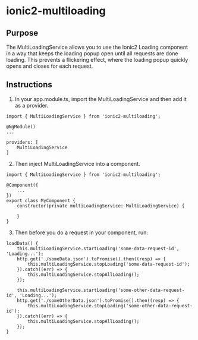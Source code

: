 # ionic2-multiloading

## Purpose
The MultiLoadingService allows you to use the Ionic2 Loading component in a way
that keeps the loading popup open until all requests are done loading.  This prevents
a flickering effect, where the loading popup quickly opens and closes for each request.

## Instructions

1. In your app.module.ts, import the MultiLoadingService and then add it as a provider.

```
import { MultiLoadingService } from 'ionic2-multiloading';

@NgModule()
...

providers: [
    MultiLoadingService
]

```

2. Then inject MultiLoadingService into a component.

```
import { MultiLoadingService } from 'ionic2-multiloading';

@Component({
    ...
})
export class MyComponent {
    constructor(private multiLoadingService: MultiLoadingService) {

    }
}

```

3. Then before you do a request in your component, run:
```
loadData() {
    this.multiLoadingService.startLoading('some-data-request-id', 'Loading...');
    http.get('./someData.json').toPromise().then((resp) => {
        this.multiLoadingService.stopLoading('some-data-request-id');
    }).catch((err) => {
        this.multiLoadingService.stopAllLoading();
    });

    this.multiLoadingService.startLoading('some-other-data-request-id', 'Loading...');
    http.get('./someOtherData.json').toPromise().then((resp) => {
        this.multiLoadingService.stopLoading('some-other-data-request-id');
    }).catch((err) => {
        this.multiLoadingService.stopAllLoading();
    });
}
```

